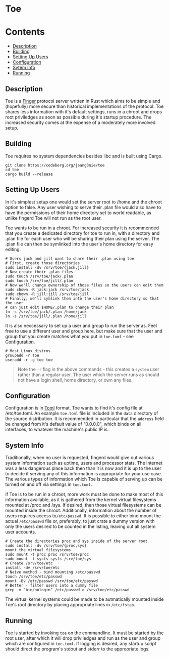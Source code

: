 # Toe
Contents
========
* [Description](#description)
* [Building](#building)
* [Setting Up Users](#setting_up_users)
* [Configuration](#configuration)
* [Sytem Info](#sytem_info)
* [Running](#running)

## Description
Toe is a [Finger](https://datatracker.ietf.org/doc/html/rfc742) protocol server
written in Rust which aims to be simple and (hopefully) more secure than
historical implementations of the protocol. Toe shares less information with
it's default settings, runs in a chroot and drops root priviledges as soon as
possible during it's startup procedure. The increased security comes at the
expense of a moderately more involved setup.

## Building
Toe requires no system dependencies besides libc and is built using Cargo.
```Sh
git clone https://codeberg.org/jeang3nie/toe
cd toe
cargo build --release
```
## Setting Up Users
In it's simplest setup one would set the server root to /home and the chroot
option to false. Any user wishing to serve their .plan file would also have to
have the permissions of their home directory set to world readable, as unlike
fingerd Toe will not run as the root user.

Toe wants to be run in a chroot. For increased security it is recommended that
you create a dedicated directory for toe to run in, with a directory and .plan
file for each user who will be sharing their plan using the server. The .plan
file can then be symlinked into the user's home directory for easy editing.
```Sh
# Users jack and jill want to share their .plan using toe
# First, create those directories
sudo install -dv /srv/toe/{jack,jill}
# Now create their .plan files
sudo touch /srv/toe/jack/.plan
sudo touch /srv/toe/jill/.plan
# Now we'll change ownership of those files so the users can edit them
sudo chown -R jack:jack /srv/toe/jack
sudo chown -R jill:jill /srv/toe/jill
# Finally, we'll symlink them into the user's home directory so that the user
# can just edit $HOME/.plan to change their plan
ln -s /srv/toe/jack/.plan /home/jack
ln -s /srv/toe/jill/.plan /home/jill
```
It is also neccessary to set up a user and group to run the server as. Feel free
to use a different user and group here, but make sure that the user and group
that you create matches what you put in `toe.toml` - see
[Configuration](#configuration).
```Sh
# Most Linux distros
groupadd -r toe
useradd -r -g toe toe
```
> Note the `-r` flag in the above commands - this creates a `system` user rather
> than a regular user. The user which the server runs as should not have a login
> shell, home directory, or own any files.
## Configuration
Configuration is in [Toml](https://toml.io/en/) format. Toe wants to find it's
config file at /etc/toe.toml. An example `toe.toml` file is included in the
`data` directory of the source distribution. It is recommended in particular
that the `address` field be changed from it's default value of "0.0.0.0", which
binds on all interfaces, to whatever the machine's public IP is.
## System Info
Traditionally, when no user is requested, fingerd would give out various system
information such as uptime, users and processor stats. The internet was a less
dangerous place back then than it is now and it is up to the user to decide if
serving any of this information is appropriate for your use case. The various
types of information which Toe is capable of serving up can be turned on and off
via settings in `toe.toml`.

If Toe is to be run in a chroot, more work must be done to make most of this
information available, as it is gathered from the kernel virtual filesystems
mounted at /proc and /sys. If desired, then those virtual filesystems can be
mounted inside the chroot. Additionally, information about the number of users
requires access to`/etc/passwd`. It is possible to either bind mount the actual
`/etc/passwd` file or, preferably, to just crate a dummy version with only the
users desired to be counted in the listing, leaving out all system user accounts.
```Sh
# Create the directories proc and sys inside of the server root
sudo install -dv /srv/toe/{proc,sys}
mount the virtual filesystems
sudo mount -t proc proc /srv/toe/proc
sudo mount -t sysfs sysfs /srv/toe/sys
# Create /srv/toe/etc
install -dv /srv/toe/etc
# Naive method - bind mounting /etc/passwd
touch /srv/toe/etc/passwd
mount -Bv /etc/passwd /srv/toe/etc/passwd
# Better - filter users into a dummy file
grep -v "bin/nologin" /etc/passwd > /srv/toe/etc/passwd
```
The virtual kernel systems could be made to be autmatically mounted inside Toe's
root directory by placing appropriate lines in `/etc/fstab`.
## Running
Toe is started by invoking `toe` on the commandline. It must be started by the
root user, after which it will drop priviledges and run as the user and group
which are configured in `toe.toml`. If logging is desired, any startup script
should direct the program's stdout and stderr to the appropriate logs.
